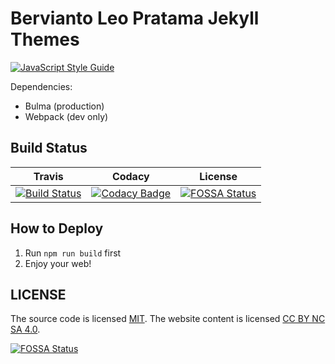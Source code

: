 # Bervianto Leo Pratama Jekyll Themes

[![JavaScript Style Guide](https://img.shields.io/badge/code_style-standard-brightgreen.svg)](https://standardjs.com)

Dependencies:

- Bulma (production)
- Webpack (dev only)

## Build Status

|                                                                             Travis                                                                             |                                                                                                                                           Codacy                                                                                                                                            |                                                                                                                License                                                                                                                 |
| :------------------------------------------------------------------------------------------------------------------------------------------------------------: | :-----------------------------------------------------------------------------------------------------------------------------------------------------------------------------------------------------------------------------------------------------------------------------------------: | :------------------------------------------------------------------------------------------------------------------------------------------------------------------------------------------------------------------------------------: |
| [![Build Status](https://travis-ci.com/berviantoleo/berviantoleo.github.io.svg?branch=development)](https://travis-ci.com/berviantoleo/berviantoleo.github.io) | [![Codacy Badge](https://api.codacy.com/project/badge/Grade/1b2f154b275b453b8221e40d134ce3f0)](https://app.codacy.com/app/berviantoleo/berviantoleo.github.io?utm_source=github.com&utm_medium=referral&utm_content=berviantoleo/berviantoleo.github.io&utm_campaign=Badge_Grade_Dashboard) | [![FOSSA Status](https://app.fossa.io/api/projects/git%2Bgithub.com%2Fberviantoleo%2Fberviantoleo.github.io.svg?type=shield)](https://app.fossa.io/projects/git%2Bgithub.com%2Fberviantoleo%2Fberviantoleo.github.io?ref=badge_shield) |

## How to Deploy

1. Run `npm run build` first
2. Enjoy your web!

## LICENSE

The source code is licensed [MIT](http://opensource.org/licenses/mit-license.php). The website content is licensed [CC BY NC SA 4.0](http://creativecommons.org/licenses/by-nc-sa/4.0/).

[![FOSSA Status](https://app.fossa.io/api/projects/git%2Bgithub.com%2Fberviantoleo%2Fberviantoleo.github.io.svg?type=large)](https://app.fossa.io/projects/git%2Bgithub.com%2Fberviantoleo%2Fberviantoleo.github.io?ref=badge_large)
